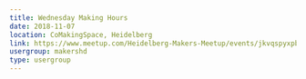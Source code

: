 ```yaml
---
title: Wednesday Making Hours
date: 2018-11-07
location: CoMakingSpace, Heidelberg
link: https://www.meetup.com/Heidelberg-Makers-Meetup/events/jkvqspyxpbkb/
usergroup: makershd
type: usergroup
---
```

